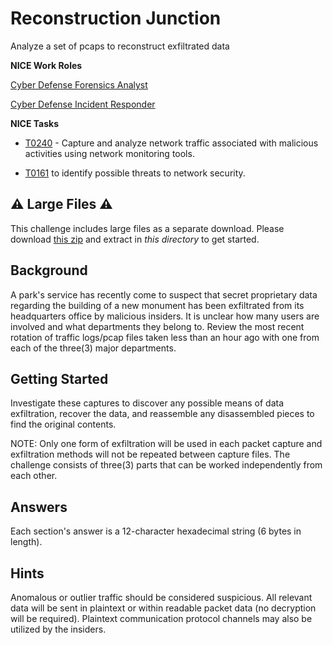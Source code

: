 # Reconstruction Junction

Analyze a set of pcaps to reconstruct exfiltrated data

**NICE Work Roles**

 [Cyber Defense Forensics Analyst](https://niccs.cisa.gov/workforce-development/nice-framework)

 [Cyber Defense Incident Responder](https://niccs.cisa.gov/workforce-development/nice-framework)

**NICE Tasks**

- [T0240](https://niccs.cisa.gov/workforce-development/nice-framework) - Capture and analyze network traffic associated with malicious activities using network monitoring tools.

- [T0161](https://niccs.cisa.gov/workforce-development/nice-framework) to identify possible threats to network security.

## ⚠️ Large Files ⚠️
This challenge includes large files as a separate download. Please download
[this zip](https://presidentscup.cisa.gov/files/pc3/team-round2-reconstruction-junction-largefiles.zip)
and extract in _this directory_ to get started.

## Background

A park's service has recently come to suspect that secret proprietary data regarding the building of a new monument has been exfiltrated from its headquarters office by malicious insiders. It is unclear how many users are involved and what departments they belong to. Review the most recent rotation of traffic logs/pcap files taken less than an hour ago with one from each of the three(3) major departments.

## Getting Started

Investigate these captures to discover any possible means of data exfiltration, recover the data, and reassemble any disassembled pieces to find the original contents.

NOTE: Only one form of exfiltration will be used in each packet capture and exfiltration methods will not be repeated between capture files. The challenge consists of three(3) parts that can be worked independently from each other.

## Answers
Each section's answer is a 12-character hexadecimal string (6 bytes in length).

## Hints
Anomalous or outlier traffic should be considered suspicious.
All relevant data will be sent in plaintext or within readable packet data (no decryption will be required).
Plaintext communication protocol channels may also be utilized by the insiders.

